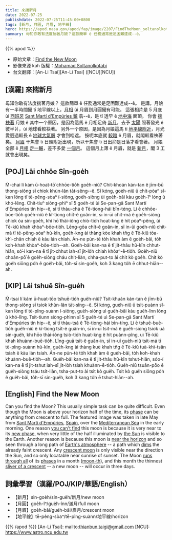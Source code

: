 ```yaml
---
title: 來揣新月
date: 2022-07-25
publishdate: 2022-07-25T11:45:00+0800
tags: [新月, 月圓, 月眉, 地平線]
hero: https://apod.nasa.gov/apod/fap/image/2207/FindTheMoon_soltanolkotabi_1080.jpg
summary: 毋知你敢有法度揣著月娘？這款簡單 ê 任務通常是足困難達成--ê。
---
```


{{% apod %}}

- 原始文章：[Find the New Moon](https://apod.nasa.gov/apod/ap220725.html)
- 影像來源 kah 版權：[Mohamad Soltanolkotabi](mailto:msoltanolkotabi@gmail.com)
- 台文翻譯：[An-Li Tsai][An-Li Tsai] ([NCU][NCU])

## [漢羅] 來揣新月
毋知你敢有法度揣著月娘？
這款簡單 ê 任務通常是足困難達成--ê。
是講，月娘有一半時間攏 tī 地平線以上，[月相][phase] ùi 月眉到月圓攏有可能。
這張相片是 5 月底 ùi [西班牙][Spain] [Sant Martí d'Empúries 鎮][Sant Martí d'Empúries] 翕--ê，是 tī 透早 ê [地中海][Mediterranean Sea] 面頂。
你會 [揣袂著][you can't find] 月娘 ê 其中一个原因，是因為這馬 ê 月相足倚 [新月][new phase]，去予 [太陽][the Sun] 照著發光 ê 彼半爿，ùi 地球看較袂著。
另外一个原因，是因為月娘這馬 tī [地平線附近][near the horizon]，月光愛迵過較長 ê [地球大氣層][Earth's atmosphere] 才會到咱遮。
按呢本底就 [較暗][dims] ê 月眉，就閣較看袂著矣。
[月眉][crescent moon] 干焦會 tī 日頭附近出現，所以干焦會 tī 日出抑是日落才看會著。
月娘全部 ê [月相][phases] [走一輾][runs through all]，差不多愛 [一個月][moon-th]。
這個月上薄 ê 月眉，就是 [新月][sliver of a crescent t]，閣 3 工就會出現矣。

## [POJ] Lāi chhōe Sîn-goe̍h
M̄-chai lí kám ū-hoat-tō͘ chhōe-tio̍h goe̍h-niû?
Chit-khoán kán-tan ê jīm-bū thong-siông sī chiok khùn-lân ta̍t-sêng--ê.
Sī kóng, goe̍h-niû ū chi̍t-pòaⁿ sî-kan lóng tī tē-pêng-sòaⁿ í-siōng, goe̍h-siòng ùi goe̍h-bâi kàu goe̍h-îⁿ lóng ū khó-lêng.
Chit-tiuⁿ siòng-phìⁿ sī 5 goe̍h-té ùi Se-pan-gâ Sant Martí d'Empúries tìn hip--ê, sī tī thàu-chá ê Tē-tiong-hái bīn-téng.
Lí ē chhōe-bōe-tio̍h goe̍h-niû ê kî-tiong chi̍t-ê goân-in, sī in-ūi chit-má ê goe̍h-siòng chiok óa sin-goe̍h, khì hō͘ thài-iông chiò-tio̍h hoat-kng ê hit pòaⁿ-pêng, ùi Tē-kiû khah khòaⁿ-bōe-tio̍h.
Lēng-gōa chi̍t-ê goân-in, sī in-ūi goe̍h-niû chit-má tī tē-pêng-sòaⁿ hū-kīn, goe̍h-kng ài thàng kòe khah tn̂g ê Tē-kiû tōa-khì-chân chiah ē kàu lán chiah.
Án-ne pún-té to̍h khah àm ê goe̍h-bâi, to̍h koh-khah khòaⁿ-bōe-tio̍h--ah.
Goe̍h-bâi kan-na ē tī ji̍t-thâu hū-kīn chhut-hiān, só͘-í kan-na ē tī ji̍t-chhut iah-sī ji̍t-lo̍h chiah khòaⁿ-ē-tio̍h.
Goe̍h-niû choân-pō͘ ê goe̍h-siòng cháu chi̍t-liàn, chha-put-to ài chi̍t kò goe̍h.
Chit kò goe̍h siōng po̍h ê goe̍h-bâi, to̍h-sī sin-goe̍h, koh 3 kang to̍h ē chhut-hiān--ah.

## [KIP] Lāi tshuē Sîn-gue̍h
M̄-tsai lí kám ū-huat-tōo tshuē-tio̍h gue̍h-niû?
Tsit-khuán kán-tan ê jīm-bū thong-siông sī tsiok khùn-lân ta̍t-sîng--ê.
Sī kóng, gue̍h-niû ū tsi̍t-puànn sî-kan lóng tī tē-pîng-suànn í-siōng, gue̍h-siòng uì gue̍h-bâi kàu gue̍h-înn lóng ū khó-lîng.
Tsit-tiunn siòng-phìnn sī 5 gue̍h-té uì Se-pan-gâ Sant Martí d'Empúries tìn hip--ê, sī tī thàu-tsá ê Tē-tiong-hái bīn-tíng.
Lí ē tshuē-buē-tio̍h gue̍h-niû ê kî-tiong tsi̍t-ê guân-in, sī in-uī tsit-má ê gue̍h-siòng tsiok uá sin-gue̍h, khì hōo thài-iông tsiò-tio̍h huat-kng ê hit puànn-pîng, uì Tē-kiû khah khuànn-buē-tio̍h.
Līng-guā tsi̍t-ê guân-in, sī in-uī gue̍h-niû tsit-má tī tē-pîng-suànn hū-kīn, gue̍h-kng ài thàng kuè khah tn̂g ê Tē-kiû tuā-khì-tsân tsiah ē kàu lán tsiah.
Án-ne pún-té to̍h khah àm ê gue̍h-bâi, to̍h koh-khah khuànn-buē-tio̍h--ah.
Gue̍h-bâi kan-na ē tī ji̍t-thâu hū-kīn tshut-hiān, sóo-í kan-na ē tī ji̍t-tshut iah-sī ji̍t-lo̍h tsiah khuànn-ē-tio̍h.
Gue̍h-niû tsuân-pōo ê gue̍h-siòng tsáu tsi̍t-liàn, tsha-put-to ài tsi̍t kò gue̍h.
Tsit kò gue̍h siōng po̍h ê gue̍h-bâi, to̍h-sī sin-gue̍h, koh 3 kang to̍h ē tshut-hiān--ah.


## [English] Find the New Moon
Can you find the Moon?
This usually simple task can be quite difficult.
Even though the Moon is above your horizon half of the time, its [phase][phase] can be anything from crescent to full.
The featured image was taken in late May from [Sant Martí d'Empúries][Sant Martí d'Empúries], [Spain][Spain], over the [Mediterranean Sea][Mediterranean Sea] in the early morning.
One reason [you can't find][you can't find] this moon is because it is very near to its [new phase][new phase], when very little of the half illuminated by [the Sun][the Sun] is visible to the Earth.
Another reason is because this moon is [near the horizon][near the horizon] and so seen through a long path of [Earth's atmosphere][Earth's atmosphere] -- a path which [dims][dims] the already faint crescent.
Any [crescent moon][crescent moon] is only visible near the direction the Sun, and so only locatable near sunrise of sunset.
The Moon [runs through all][runs through all] of its [phases][phases] in a month ([moon-th][moon-th]), and this month the thinnest [sliver of a crescent][sliver of a crescent e] -- a new moon -- will occur in three days.

## 詞彙學習（漢羅/POJ/KIP/華語/English）
- 【新月】sin-goe̍h/sin-gue̍h/新月/new moon
- 【月圓】goe̍h-îⁿ/gue̍h-înn/滿月/full moon
- 【月眉】goe̍h-bâi/gue̍h-bâi/眉月/crescent moon
- 【地平線】tē-pêng-sòaⁿ/tē-pîng-suànn/地平線/horizon



{{% /apod %}}
[An-Li Tsai]: mailto:thianbun.taigi@gmail.com
[NCU]: https://www.astro.ncu.edu.tw

[copyright]: https://apod.nasa.gov/apod/fap/lib/about_apod.html#srapply

[phase]:https://spaceplace.nasa.gov/moon-phases/en/
[Sant Martí d'Empúries]:https://youtu.be/SaCuz9HwYfo
[Spain]:https://en.wikipedia.org/wiki/Spain
[Mediterranean Sea]:https://en.wikipedia.org/wiki/Mediterranean_Sea
[you can't find]:https://i.imgflip.com/11a4ul.jpg
[new phase]:https://en.wikipedia.org/wiki/New_moon
[the Sun]:https://solarsystem.nasa.gov/solar-system/sun/in-depth/
[near the horizon]:https://apod.nasa.gov/apod/ap210711.html
[Earth's atmosphere]:https://www.nasa.gov/mission_pages/sunearth/science/atmosphere-layers2.html
[dims]:https://opg.optica.org/ao/fulltext.cfm?uri=ao-3-10-1135&id=13535
[crescent moon]:https://apod.nasa.gov/apod/ap210725.html
[runs through all]:https://apod.nasa.gov/apod/ap220201.html
[phases]:https://solarsystem.nasa.gov/resources/676/phases-of-the-moon/
[moon-th]:https://en.wiktionary.org/wiki/month
[sliver of a crescent e]:https://apod.nasa.gov/apod/ap210429.html
[sliver of a crescent t]:https://apod.tw/daily/20210429/
